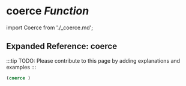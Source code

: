 # **coerce** *Function*

import Coerce from './_coerce.md';

<Coerce />

## Expanded Reference: coerce

:::tip
TODO: Please contribute to this page by adding explanations and examples
:::

```lisp
(coerce )
```
